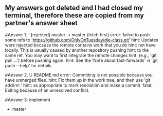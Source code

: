 ## My answers got deleted and I had closed my terminal, therefore these are copied from my partner's answer sheet
#Answer 1. 
 ! [rejected]        master -> master (fetch first)
error: failed to push some refs to 'https://github.com/OnlyOnTuesday/die-class.git'
hint: Updates were rejected because the remote contains work that you do
hint: not have locally. This is usually caused by another repository pushing
hint: to the same ref. You may want to first integrate the remote changes
hint: (e.g., 'git pull ...') before pushing again.
hint: See the 'Note about fast-forwards' in 'git push --help' for details.

#Answer 2.
 U	README.md
error: Committing is not possible because you have unmerged files.
hint: Fix them up in the work tree, and then use 'git add/rm <file>'
hint: as appropriate to mark resolution and make a commit.
fatal: Exiting because of an unresolved conflict.

#Answer 3.
  implement
* master
